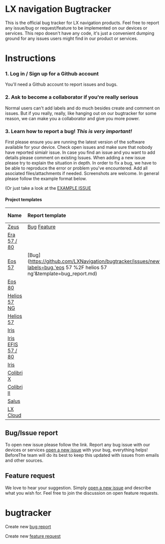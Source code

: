 # LX navigation Bugtracker

This is the official bug tracker for LX navigation products. Feel free to report any issue/bug or request/feature to be implemented on our devices or services.
This repo doesn't have any code, it's just a convenient dumping ground for any issues users might find in our product or services.

# Instructions

### 1. Log in / Sign up for a Github account
You'll need a Github account to report issues and bugs.

### 2. Ask to become a collaborator if you're really serious
Normal users can't add labels and do much besides create and comment on issues. But if you really, really, like hanging out on our bugtracker for some reason, we can make you a collaborator and give you more power. 

### 3. Learn how to report a bug! *This is very important!*

First please ensure you are running the latest version of the software available for your device. 
Check open issues and make sure that nobody have reported simialr issue. In case you find an issue and you want to add details please comment on existing Issues.
When adding a new issue please try to explain the situation in depth.
In order to fix a bug, we have to be able to reproduce the error or problem you've encountered. Add all asociated files/attachments if needed. Screenshots are welcome.
In general please follow the example format below.

(Or just take a look at the [EXAMPLE ISSUE](#)

#### Project templates

| Name | Report template | Build status | Latest release | Issues                          |
|:-----|:----------------|:-------------|:---------------|:--------------------------------|
[Zeus](#)|[Bug](https://github.com/LXNavigation/bugtracker/issues/new?labels=bug,zeus&template=bug_report.md) [Feature]() | | |
[Era 57 / 80](#)| | | |
[Eos 57](#)| [Bug](https://github.com/LXNavigation/bugtracker/issues/new?labels=bug,'eos 57 %2F helios 57 ng'&template=bug_report.md)| | |
[Eos 80](#)| | | |
[Helios 57 NG](#)| | | |
[Helios 57](#)| | | |
[Iris](#)| | | |
[Iris EFIS 57 / 80](#)| | | |
[Iris](#)| | | |
[Colibri X](#)| | | |
[Colibri II](#)| | | |
[Salus](#)| | | |
[LX Cloud](#)| | | |

## Bug/Issue report

To open new issue please follow the link. Report any bug issue with our devices or services [open a new issue](#) with your bug, everything helps! BeforeThe team will do its best to keep this updated with issues from emails and other sources.

## Feature request

We love to hear your suggestion. Simply [open a new issue](#) and describe what you wish for. Feel free to join the discussion on open feature requests.

# bugtracker

Create new [bug report](https://github.com/LXNavigation/bugtracker/issues/new?labels=bug&template=bug_report.md)

Create new [feature request](https://github.com/LXNavigation/bugtracker/issues/new?labels=enhancement&template=feature_request.md)




